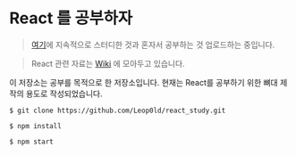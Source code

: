 React 를 공부하자
=====

> [여기](https://leop0ld.github.io/study-jsx-and-es6/)에 지속적으로 스터디한 것과 혼자서 공부하는 것 업로드하는 중입니다.

> React 관련 자료는 [Wiki](https://github.com/Leop0ld/react_study/wiki/) 에 모아두고 있습니다.

이 저장소는 공부를 목적으로 한 저장소입니다.
현재는 React를 공부하기 위한 뼈대 제작의 용도로 작성되었습니다.

```shell
$ git clone https://github.com/Leop0ld/react_study.git
```

```shell
$ npm install
```

```shell
$ npm start
```
